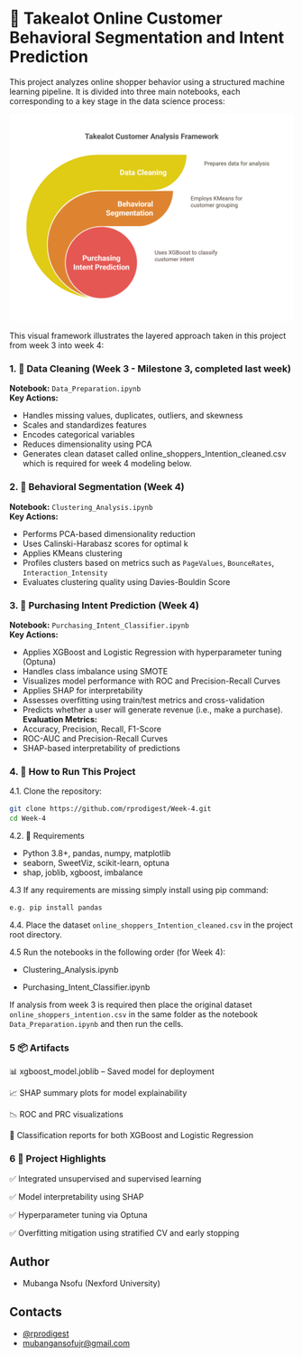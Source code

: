 
# 🛒 Takealot Online Customer Behavioral Segmentation and Intent Prediction

This project analyzes online shopper behavior using a structured machine learning pipeline. It is divided into three main notebooks, each corresponding to a key stage in the data science process:

![Takealot Analytics Framework](image/Takealot_Framework.png)


This visual framework illustrates the layered approach taken in this project from week 3 into week 4:

### 1. 🧹 Data Cleaning (Week 3 - Milestone 3, completed last week)
**Notebook:** `Data_Preparation.ipynb`  
**Key Actions:**
- Handles missing values, duplicates, outliers, and skewness
- Scales and standardizes features
- Encodes categorical variables
- Reduces dimensionality using PCA
- Generates clean dataset called online_shoppers_Intention_cleaned.csv which is required for week 4 modeling below.

### 2. 🧠 Behavioral Segmentation (Week 4)
**Notebook:** `Clustering_Analysis.ipynb`  
**Key Actions:**
- Performs PCA-based dimensionality reduction
- Uses Calinski-Harabasz scores for optimal k
- Applies KMeans clustering
- Profiles clusters based on metrics such as `PageValues`, `BounceRates`, `Interaction_Intensity`
- Evaluates clustering quality using Davies-Bouldin Score

### 3. 🎯 Purchasing Intent Prediction (Week 4)
**Notebook:** `Purchasing_Intent_Classifier.ipynb`  
**Key Actions:**
- Applies XGBoost and Logistic Regression with hyperparameter tuning (Optuna)
- Handles class imbalance using SMOTE 
- Visualizes model performance with ROC and Precision-Recall Curves
- Applies SHAP for interpretability
- Assesses overfitting using train/test metrics and cross-validation
- Predicts whether a user will generate revenue (i.e., make a purchase).
**Evaluation Metrics:**
- Accuracy, Precision, Recall, F1-Score
- ROC-AUC and Precision-Recall Curves
- SHAP-based interpretability of predictions



### 4. 📁 How to Run This Project 

4.1. Clone the repository:
   ```bash
   git clone https://github.com/rprodigest/Week-4.git
   cd Week-4
   ```
4.2. 📎 Requirements
- Python 3.8+, pandas, numpy, matplotlib
- seaborn, SweetViz, scikit-learn, optuna 
- shap, joblib, xgboost, imbalance

4.3 If any requirements are missing simply install using pip command:
```python
e.g. pip install pandas

```

4.4. Place the dataset `online_shoppers_Intention_cleaned.csv` in the project root directory.

4.5 Run the notebooks in the following order (for Week 4):

 - Clustering_Analysis.ipynb

- Purchasing_Intent_Classifier.ipynb

If analysis from week 3 is required then place the original dataset `online_shoppers_intention.csv` in the same folder as the notebook `Data_Preparation.ipynb`  and then run the cells.


### 5 📦 Artifacts
📊 xgboost_model.joblib – Saved model for deployment

📈 SHAP summary plots for model explainability

📉 ROC and PRC visualizations

🧾 Classification reports for both XGBoost and Logistic Regression


### 6 📌 Project Highlights
✅ Integrated unsupervised and supervised learning

✅ Model interpretability using SHAP

✅ Hyperparameter tuning via Optuna

✅ Overfitting mitigation using stratified CV and early stopping
## Author
- Mubanga Nsofu (Nexford University)

## Contacts
- [@rprodigest](https://x.com/rprodigest)
- mubangansofujr@gmail.com

